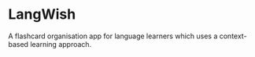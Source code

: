 # LangWish
A flashcard organisation app for language learners which uses a context-based learning approach.
